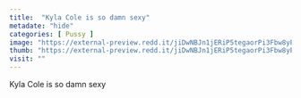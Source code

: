 ```yaml
---
title:  "Kyla Cole is so damn sexy"
metadate: "hide"
categories: [ Pussy ]
image: "https://external-preview.redd.it/jiDwNBJn1jERiP5tegaorPi3Fbw8yPF_TT0sMIMlNQQ.jpg?auto=webp&s=21f9da9354ff2e05205486fe84a5d8554099edfd"
thumb: "https://external-preview.redd.it/jiDwNBJn1jERiP5tegaorPi3Fbw8yPF_TT0sMIMlNQQ.jpg?width=640&crop=smart&auto=webp&s=b1abb43abc48c366ccd9703959b2b9c1b8fdbc75"
visit: ""
---
```

Kyla Cole is so damn sexy
